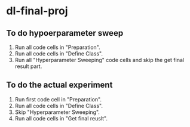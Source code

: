 # dl-final-proj

## To do hypoerparameter sweep
1. Run all code cells in "Preparation".
2. Run all code cells in "Define Class".
3. Run all "Hyperparameter Sweeping" code cells and skip the get final result part.

## To do the actual experiment
1. Run first code cell in "Preparation".
2. Run all code cells in "Define Class".
3. Skip "Hyperparameter Sweeping".
4. Run all code cells in "Get final reuslt".
